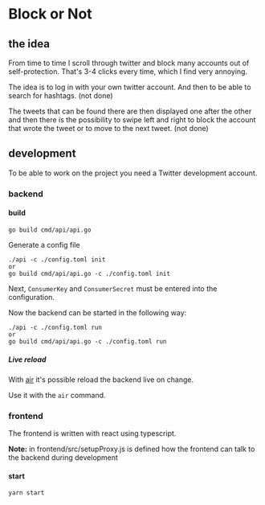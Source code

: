 # Block or Not

## the idea
From time to time I scroll through twitter and block many accounts out of self-protection.
That's 3-4 clicks every time, which I find very annoying. 

The idea is to log in with your own twitter account. 
And then to be able to search for hashtags. (not done)

The tweets that can be found there are then displayed one after the other and then there is the possibility 
to swipe left and right to block the account that wrote the tweet or to move to the next tweet. (not done)

## development
To be able to work on the project you need a Twitter development account.

### backend
#### build
```
go build cmd/api/api.go 
```

Generate a config file
```
./api -c ./config.toml init
or 
go build cmd/api/api.go -c ./config.toml init
```

Next, `ConsumerKey` and `ConsumerSecret` must be entered into the configuration. 

Now the backend can be started in the following way:

```
./api -c ./config.toml run
or 
go build cmd/api/api.go -c ./config.toml run
```

##### Live reload
With [air](https://github.com/cosmtrek/air) it's possible reload the backend live
on change.

Use it with the `air` command.

### frontend
The frontend is written with react using typescript. 

**Note:** in frontend/src/setupProxy.js is defined how the frontend can talk 
to the backend during development 

#### start

```
yarn start
```
